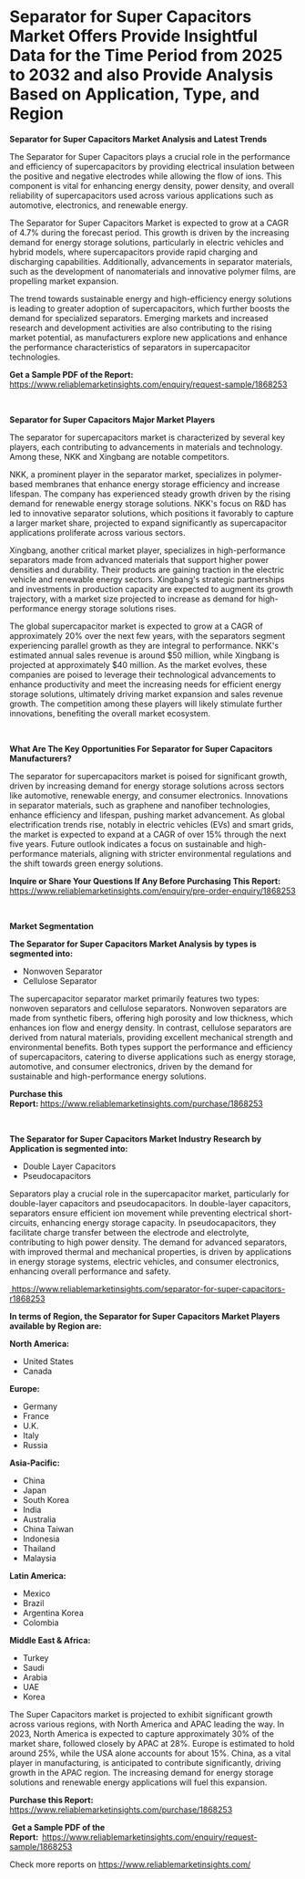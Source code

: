 <p><h1>Separator for Super Capacitors Market Offers Provide Insightful Data for the Time Period from 2025 to 2032 and also Provide Analysis Based on Application, Type, and Region</h1></p><p><strong>Separator for Super Capacitors Market Analysis and Latest Trends</strong></p>
<p><p>The Separator for Super Capacitors plays a crucial role in the performance and efficiency of supercapacitors by providing electrical insulation between the positive and negative electrodes while allowing the flow of ions. This component is vital for enhancing energy density, power density, and overall reliability of supercapacitors used across various applications such as automotive, electronics, and renewable energy.</p><p>The Separator for Super Capacitors Market is expected to grow at a CAGR of 4.7% during the forecast period. This growth is driven by the increasing demand for energy storage solutions, particularly in electric vehicles and hybrid models, where supercapacitors provide rapid charging and discharging capabilities. Additionally, advancements in separator materials, such as the development of nanomaterials and innovative polymer films, are propelling market expansion. </p><p>The trend towards sustainable energy and high-efficiency energy solutions is leading to greater adoption of supercapacitors, which further boosts the demand for specialized separators. Emerging markets and increased research and development activities are also contributing to the rising market potential, as manufacturers explore new applications and enhance the performance characteristics of separators in supercapacitor technologies.</p></p>
<p><strong>Get a Sample PDF of the Report:&nbsp;</strong> <a href="https://www.reliablemarketinsights.com/enquiry/request-sample/1868253?utm_campaign=3037&utm_medium=2&utm_source=Github&utm_content=ia&utm_term=07042025&utm_id=separator-for-super-capacitors">https://www.reliablemarketinsights.com/enquiry/request-sample/1868253</a></p>
<p>&nbsp;</p>
<p><strong>Separator for Super Capacitors Major Market Players</strong></p>
<p><p>The separator for supercapacitors market is characterized by several key players, each contributing to advancements in materials and technology. Among these, NKK and Xingbang are notable competitors.</p><p>NKK, a prominent player in the separator market, specializes in polymer-based membranes that enhance energy storage efficiency and increase lifespan. The company has experienced steady growth driven by the rising demand for renewable energy storage solutions. NKK's focus on R&D has led to innovative separator solutions, which positions it favorably to capture a larger market share, projected to expand significantly as supercapacitor applications proliferate across various sectors.</p><p>Xingbang, another critical market player, specializes in high-performance separators made from advanced materials that support higher power densities and durability. Their products are gaining traction in the electric vehicle and renewable energy sectors. Xingbang's strategic partnerships and investments in production capacity are expected to augment its growth trajectory, with a market size projected to increase as demand for high-performance energy storage solutions rises.</p><p>The global supercapacitor market is expected to grow at a CAGR of approximately 20% over the next few years, with the separators segment experiencing parallel growth as they are integral to performance. NKK's estimated annual sales revenue is around $50 million, while Xingbang is projected at approximately $40 million. As the market evolves, these companies are poised to leverage their technological advancements to enhance productivity and meet the increasing needs for efficient energy storage solutions, ultimately driving market expansion and sales revenue growth. The competition among these players will likely stimulate further innovations, benefiting the overall market ecosystem.</p></p>
<p>&nbsp;</p>
<p><strong>What Are The Key Opportunities For Separator for Super Capacitors Manufacturers?</strong></p>
<p><p>The separator for supercapacitors market is poised for significant growth, driven by increasing demand for energy storage solutions across sectors like automotive, renewable energy, and consumer electronics. Innovations in separator materials, such as graphene and nanofiber technologies, enhance efficiency and lifespan, pushing market advancement. As global electrification trends rise, notably in electric vehicles (EVs) and smart grids, the market is expected to expand at a CAGR of over 15% through the next five years. Future outlook indicates a focus on sustainable and high-performance materials, aligning with stricter environmental regulations and the shift towards green energy solutions.</p></p>
<p><strong>Inquire or Share Your Questions If Any Before Purchasing This Report:</strong> <a href="https://www.reliablemarketinsights.com/enquiry/pre-order-enquiry/1868253?utm_campaign=3037&utm_medium=2&utm_source=Github&utm_content=ia&utm_term=07042025&utm_id=separator-for-super-capacitors">https://www.reliablemarketinsights.com/enquiry/pre-order-enquiry/1868253</a></p>
<p>&nbsp;</p>
<p><strong>Market Segmentation</strong></p>
<p><strong>The Separator for Super Capacitors Market Analysis by types is segmented into:</strong></p>
<p><ul><li>Nonwoven Separator</li><li>Cellulose Separator</li></ul></p>
<p><p>The supercapacitor separator market primarily features two types: nonwoven separators and cellulose separators. Nonwoven separators are made from synthetic fibers, offering high porosity and low thickness, which enhances ion flow and energy density. In contrast, cellulose separators are derived from natural materials, providing excellent mechanical strength and environmental benefits. Both types support the performance and efficiency of supercapacitors, catering to diverse applications such as energy storage, automotive, and consumer electronics, driven by the demand for sustainable and high-performance energy solutions.</p></p>
<p><strong>Purchase this Report:&nbsp;</strong><a href="https://www.reliablemarketinsights.com/purchase/1868253?utm_campaign=3037&utm_medium=2&utm_source=Github&utm_content=ia&utm_term=07042025&utm_id=separator-for-super-capacitors">https://www.reliablemarketinsights.com/purchase/1868253</a></p>
<p>&nbsp;</p>
<p><strong>The Separator for Super Capacitors Market Industry Research by Application is segmented into:</strong></p>
<p><ul><li>Double Layer Capacitors</li><li>Pseudocapacitors</li></ul></p>
<p><p>Separators play a crucial role in the supercapacitor market, particularly for double-layer capacitors and pseudocapacitors. In double-layer capacitors, separators ensure efficient ion movement while preventing electrical short-circuits, enhancing energy storage capacity. In pseudocapacitors, they facilitate charge transfer between the electrode and electrolyte, contributing to high power density. The demand for advanced separators, with improved thermal and mechanical properties, is driven by applications in energy storage systems, electric vehicles, and consumer electronics, enhancing overall performance and safety.</p></p>
<p><a href="https://www.reliablemarketinsights.com/separator-for-super-capacitors-r1868253?utm_campaign=3037&utm_medium=2&utm_source=Github&utm_content=ia&utm_term=07042025&utm_id=separator-for-super-capacitors">&nbsp;https://www.reliablemarketinsights.com/separator-for-super-capacitors-r1868253</a></p>
<p><strong>In terms of Region, the Separator for Super Capacitors Market Players available by Region are:</strong></p>
<p>
    <p> <strong> North America: </strong>
        <ul>
            <li>United States</li>
            <li>Canada</li>
        </ul>
        </p> 
    <p> <strong> Europe: </strong>
        <ul>
            <li>Germany</li>
            <li>France</li>
            <li>U.K.</li>
            <li>Italy</li>
            <li>Russia</li>
        </ul>
        </p> 
    <p> <strong> Asia-Pacific: </strong>
        <ul>
            <li>China</li>
            <li>Japan</li>
            <li>South Korea</li>
            <li>India</li>
            <li>Australia</li>
            <li>China Taiwan</li>
            <li>Indonesia</li>
            <li>Thailand</li>
            <li>Malaysia</li>
        </ul>
        </p> 
    <p> <strong> Latin America: </strong>
        <ul>
            <li>Mexico</li>
            <li>Brazil</li>
            <li>Argentina Korea</li>
            <li>Colombia</li>
        </ul>
        </p> 
    <p> <strong> Middle East & Africa: </strong>
        <ul>
            <li>Turkey</li>
            <li>Saudi</li>
            <li>Arabia</li>
            <li>UAE</li>
            <li>Korea</li>
        </ul>
    </p>
    </p>
<p><p>The Super Capacitors market is projected to exhibit significant growth across various regions, with North America and APAC leading the way. In 2023, North America is expected to capture approximately 30% of the market share, followed closely by APAC at 28%. Europe is estimated to hold around 25%, while the USA alone accounts for about 15%. China, as a vital player in manufacturing, is anticipated to contribute significantly, driving growth in the APAC region. The increasing demand for energy storage solutions and renewable energy applications will fuel this expansion.</p></p>
<p><strong>Purchase this Report: </strong><a href="https://www.reliablemarketinsights.com/purchase/1868253?utm_campaign=3037&utm_medium=2&utm_source=Github&utm_content=ia&utm_term=07042025&utm_id=separator-for-super-capacitors">https://www.reliablemarketinsights.com/purchase/1868253</a></p>
<p>&nbsp;<strong>Get a Sample PDF of the Report:&nbsp;&nbsp;</strong><a href="https://www.reliablemarketinsights.com/enquiry/request-sample/1868253?utm_campaign=3037&utm_medium=2&utm_source=Github&utm_content=ia&utm_term=07042025&utm_id=separator-for-super-capacitors">https://www.reliablemarketinsights.com/enquiry/request-sample/1868253</a></p>
<p><strong></strong></p>
<p>Check more reports on <a href="https://www.reliablemarketinsights.com/?utm_campaign=3037&utm_medium=2&utm_source=Github&utm_content=ia&utm_term=07042025&utm_id=separator-for-super-capacitors">https://www.reliablemarketinsights.com/</a></p>